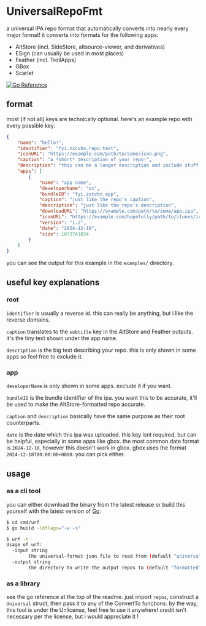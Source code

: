 # UniversalRepoFmt
a universal IPA repo format that automatically converts into nearly every major format! it converts into formats for the following apps:

- AltStore (incl. SideStore, altsource-viewer, and derivatives)
- ESign (can usually be used in most places)
- Feather (incl. TrollApps)
- GBox
- Scarlet

[![Go Reference](https://pkg.go.dev/badge/github.com/asdfzxcvbn/UniversalRepoFmt.svg)](https://pkg.go.dev/github.com/asdfzxcvbn/UniversalRepoFmt)

## format
most (if not all) keys are technically optional. here's an example repo with every possible key:

```json
{
    "name": "hello!",
    "identifier": "fyi.zxcvbn.repo.test",
    "iconURL": "https://example.com/path/to/some/icon.png",
    "caption": "a *short* description of your repo!",
    "description": "this can be a longer description and include stuff like your links or something, idk",
    "apps": [
        {
            "name": "app name",
            "developerName": "zx",
            "bundleID": "fyi.zxcvbn.app",
            "caption": "just like the repo's caption",
            "description": "just like the repo's description",
            "downloadURL": "https://example.com/path/to/some/app.ipa",
            "iconURL": "https://example.com/hopefully/path/to/itunes/icon.png",
            "version": "1.2",
            "date": "2024-12-18",
            "size": 1073741824
        }
    ]
}
```

you can see the output for this example in the `examples/` directory.

## useful key explanations
### root
`identifier` is usually a reverse id. this can really be anything, but i like the reverse domains.

`caption` translates to the `subtitle` key in the AltStore and Feather outputs. it's the tiny text shown under the app name.

`description` is the big text describing your repo. this is only shown in some apps so feel free to exclude it.

### app
`developerName` is only shown in some apps. exclude it if you want.

`bundleID` is the bundle identifier of the ipa. you want this to be accurate, it'll be used to make the AltStore-formatted repo accurate.

`caption` and `description` basically have the same purpose as their root counterparts.

`date` is the date which this ipa was uploaded. this key isnt required, but can be helpful, especially in some apps like gbox. the most common date format is `2024-12-18`, however this doesn't work in gbox. gbox uses the format `2024-12-18T00:00:00+0800`. you can pick either.

## usage
### as a cli tool
you can either download the binary from the latest release or build this yourself with the latest version of [Go](https://go.dev):

```bash
$ cd cmd/urf
$ go build -ldflags="-w -s"
```

```bash
$ urf -h
Usage of urf:
  -input string
    	the universal-format json file to read from (default "universal.json")
  -output string
    	the directory to write the output repos to (default "formatted")
```

### as a library
see the go reference at the top of the readme. just import `repos`, construct a `Universal` struct, then pass it to any of the ConvertTo functions. by the way, this tool is under the Unlicense, feel free to use it anywhere! credit isn't necessary per the license, but i would appreciate it !
